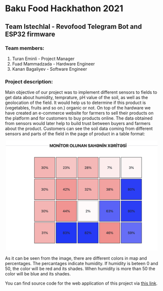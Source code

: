 # Baku Food Hackhathon 2021
## Team Istechlal - Revofood Telegram Bot and ESP32 firmware
### Team members:
<ol>
  <li>Turan Eminli - Project Manager</li>
  <li>Fuad Mammadzada - Hardware Engineer</li>
  <li>Kanan Bagaliyev - Software Engineer</li>
</ol>

### Project description:
Main objective of our project was to implement different sensors to fields to get data about humidity, temprature, pH value of the soil, as well as the geolocation of the field. It would help us to determine if this product is (vegetables, fruits and so on.) organic or not. On top of the hardware we have created an e-commerce website for farmers to sell their products on the platform and for customers to buy products online. The data obtained from sensors would later help to build trust between buyers and farmers about the product. Customers can see the soil data coming from different sensors and parts of the field in the page of product in a table format:

<p align="center">
  <img src="screenshots/map-table.png" style="width:500px"/>  
</p>

As it can be seen from the image, there are different colors in map and percentages.  The percantages indicate humidity. If humidity is beteen 0 and 50, the color will be red and its shades. When humidity is more than 50 the color will be blue and its shades.

You can find source code for the web application of this project via <a href="https://github.com/KananBagaliyev/bfh-2021">this link</a>.
